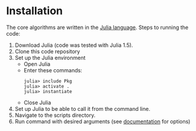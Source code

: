 # Installation

The core algorithms are written in the [Julia language](https://julialang.org/). Steps to running the code:

1. Download Julia (code was tested with Julia 1.5).
1. Clone this code repository
1. Set up the Julia environment
    - Open Julia
    - Enter these commands:
        ```
        julia> include Pkg
        julia> activate .
        julia> instantiate
        ```
    - Close Julia
1. Set up Julia to be able to call it from the command line. 
1. Navigate to the scripts directory.
1. Run command with desired arguments (see [documentation]() for options)

